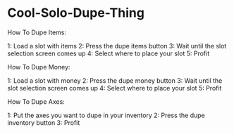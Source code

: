 # Cool-Solo-Dupe-Thing

How To Dupe Items:

  1: Load a slot with items
  2: Press the dupe items button
  3: Wait until the slot selection screen comes up
  4: Select where to place your slot
  5: Profit
  
 How To Dupe Money:
 
  1: Load a slot with money
  2: Press the dupe money button
  3: Wait until the slot selection screen comes up
  4: Select where to place your slot
  5: Profit

How To Dupe Axes:
  
   1: Put the axes you want to dupe in your inventory
   2: Press the dupe inventory button
   3: Profit
